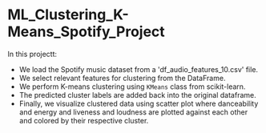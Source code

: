 # ML_Clustering_K-Means_Spotify_Project

In this projectt:
- We load the Spotify music dataset from a 'df_audio_features_10.csv' file. 
- We select relevant features for clustering from the DataFrame.
- We perform K-means clustering using `KMeans` class from scikit-learn.
- The predicted cluster labels are added back into the original dataframe.
- Finally, we visualize clustered data using scatter plot where danceability and energy and liveness and loudness are plotted against each other and colored by their respective cluster.
